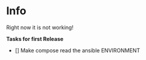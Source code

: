 # Info

Right now it is not working!

**Tasks for first Release**

 - [] Make compose read the ansible ENVIRONMENT
 
